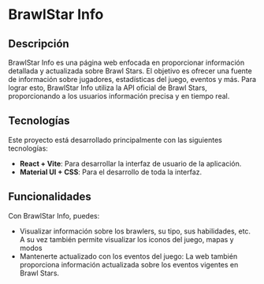 # BrawlStar Info

## Descripción

BrawlStar Info es una página web enfocada en proporcionar información detallada y actualizada sobre Brawl Stars. El objetivo es ofrecer una fuente de información sobre jugadores, estadísticas del juego, eventos y más. Para lograr esto, BrawlStar Info utiliza la API oficial de Brawl Stars, proporcionando a los usuarios información precisa y en tiempo real.

## Tecnologías

Este proyecto está desarrollado principalmente con las siguientes tecnologías:

- **React + Vite**: Para desarrollar la interfaz de usuario de la aplicación. 
- **Material UI + CSS**: Para el desarrollo de toda la interfaz.

## Funcionalidades

Con BrawlStar Info, puedes:

- Visualizar información sobre los brawlers, su tipo, sus habilidades, etc. A su vez también permite visualizar los iconos del juego, mapas y modos
- Mantenerte actualizado con los eventos del juego: La web también proporciona información actualizada sobre los eventos vigentes en Brawl Stars.
